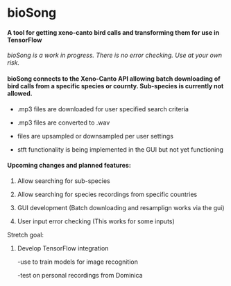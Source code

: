 ﻿# bioSong

#### A tool for getting xeno-canto bird calls and transforming them for use in TensorFlow

*bioSong is a work in progress. There is no error checking. Use at your own risk.*

#### bioSong connects to the Xeno-Canto API allowing batch downloading of bird calls from a specific species or cournty. Sub-species is currently not allowed.

- .mp3 files are downloaded for user specified search criteria

- .mp3 files are converted to .wav

- files are upsampled or downsampled per user settings

- stft functionality is being implemented in the GUI but not yet functioning

#### Upcoming changes and planned features:

1.  Allow searching for sub-species
    
2.  Allow searching for species recordings from specific countries
    
3.  GUI development (Batch downloading and resamplign works via the gui)
    
4.  User input error checking (This works for some inputs)
    
Stretch goal:
1.  Develop TensorFlow integration
    
    -use to train models for image recognition
    
    -test on personal recordings from Dominica
